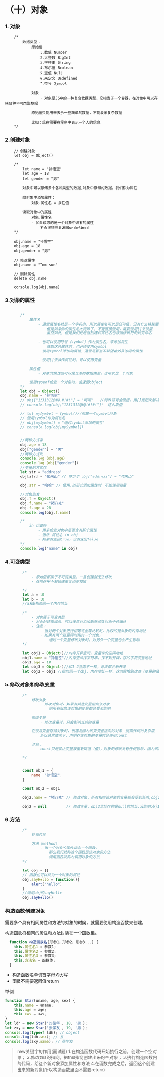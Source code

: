 # （十）对象

### 1. 对象

        /* 
            数据类型：
                原始值
                    1.数值 Number
                    2.大整数 BigInt
                    3.字符串 String
                    4.布尔值 Boolean
                    5.空值 Null
                    6.未定义 Undefined
                    7.符号 Symbol

                对象
                    - 对象是JS中的一种复合数据类型，它相当于一个容器，在对象中可以存储各种不同类型数据

                原始值只能用来表示一些简单的数据，不能表示复杂数据

                比如：现在需要在程序中表示一个人的信息
        */
### 2.创建对象
        // 创建对象
        let obj = Object()

        /*
            let name = "孙悟空"
            let age = 18
            let gender = "男" 

            对象中可以存储多个各种类型的数据,对象中存储的数据，我们称为属性
            
            向对象中添加属性：
                对象.属性名 = 属性值

            读取对象中的属性
                对象.属性名
                - 如果读取的是一个对象中没有的属性
                    不会报错而是返回undefined
        */

        obj.name = "孙悟空"
        obj.age = 18
        obj.gender = "男"

        // 修改属性
        obj.name = "Tom sun"

        // 删除属性
        delete obj.name

        console.log(obj.name)

### 3.对象的属性
 ```js
       
        /* 
            属性名
                - 通常属性名就是一个字符串，所以属性名可以是任何值，没有什么特殊要求
                    但是如果你的属性名太特殊了，不能直接使用，需要使用[]来设置
                    虽然如此，但是我们还是强烈建议属性名也按照标识符的规范命名

                - 也可以使用符号（symbol）作为属性名，来添加属性
                    获取这种属性时，也必须使用symbol
                  使用symbol添加的属性，通常是那些不希望被外界访问的属性

                - 使用[]去操作属性时，可以使用变量

            属性值
                - 对象的属性值可以是任意的数据类型，也可以是一个对象

            使用typeof检查一个对象时，会返回object
        */
        let obj = Object()
        obj.name = "孙悟空"
        // obj["1231312@#@!#!#!"] = "呵呵"   //特殊符号会报错，用[]括起来解决
        // console.log(obj["1231312@#@!#!#!"])  这么取值

        // let mySymbol = Symbol()//创建一个symbol对象
        // 使用symbol作为属性名
        // obj[mySymbol] = "通过symbol添加的属性"
        // console.log(obj[mySymbol])


        //两种方式存
        obj.age = 18
        obj["gender"] = "男"
        //两种方式取
        console.log（obj.age）
        console.log（obj["gender"]）
        //变量的方式存
        let str = "address"
        obj[str] = "花果山" // 等价于 obj["address"] = "花果山"

        obj.str = "哈哈" // 使用.的形式添加属性时，不能使用变量

        //对象嵌套
        obj.f = Object()
        obj.f.name = "猪八戒"
        obj.f.age = 28
        console.log(obj.f.name)

        /* 
            in 运算符
                - 用来检查对象中是否含有某个属性
                - 语法 属性名 in obj
                - 如果有返回true，没有返回false
        */
        console.log("name" in obj)
```
### 4.可变类型
```js
        /* 
            - 原始值都属于不可变类型，一旦创建就无法修改
            - 在内存中不会创建重复的原始值

        */
        let a = 10
        let b = 10
        //a和b指向同一个内存地址

        /* 
            - 对象属于可变类型
            - 对象创建完成后，可以任意的添加删除修改对象中的属性
            - 注意：
                - 当对两个对象进行相等或全等比较时，比较的是对象的内存地址
                - 如果有两个变量同时指向一个对象，
                    通过一个变量修改对象时，对另外一个变量也会产生影响
        */

        let obj1 = Object()//内存开辟空间，变量存的空间地址
        obj1.name = "孙悟空"//内存空间找字符串，找不到开辟，存的字符变量地址
        obj1.age = 18
        let obj3 = Object()//和1 2指向不一样，每次都会新开辟
        let obj2 = obj1 //指向同一个obj，内存地址一样，这时候增删改查（变量的值）两边同步

```

### 5.修改对象和修改变量
```js
        /* 
            修改对象
                - 修改对象时，如果有其他变量指向该对象
                    则所有指向该对象的变量都会受到影响

            修改变量
                - 修改变量时，只会影响当前的变量

            在使用变量存储对象时，很容易因为改变变量指向的对象，提高代码的复杂度
                所以通常情况下，声明存储对象的变量时会使用const

            注意：
                const只是禁止变量被重新赋值（值），对象的修改没有任何影响，因为改的是对象不是值所以没影响

        */


        const obj1 = {
            name: "孙悟空",
        }

        const obj2 = obj1

        obj2.name = "猪八戒" // 修改对象，所有指向该对象的变量都会受到影响,obj1也成了猪八戒

        obj2 = null         // 修改变量，obj2地址存的是null的地址,没影响obj1

```
### 6.方法
```js
        /* 
            补充内容

            方法（method）
                - 当一个对象的属性指向一个函数，
                    那么我们就称这个函数是该对象的方法
                    调用函数就称为调用对象的方法
        */

        let obj = {}
        // 函数也可以成为一个对象的属性
        obj.sayHello = function(){
            alert("hello")
        }
        //调用obj的sayHello
        obj.sayHello()

```
###  构造函数创建对象

需要多个具有相同属性和方法的对象的时候，就需要使用构造函数来创建。

构造函数将相同的属性和方法封装在一个函数里。

```js
  function 构造函数名(形参1，形参2，形参3...) {
    this.属性名1 = 参数1;
    this.属性名2 = 参数2;
    this.属性名3 = 参数3;
    this.方法名 = 函数体;
  }
```

- 构造函数名单词首字母均大写
- 函数不需要返回值return

举例

```js
function Star(uname, age, sex) {
    this.name = uname;
    this.age = age;
    this.sex = sex;
}
let ldh = new Star('刘德华', 18, '男');
let zxy = new Star('张学友', 19, '男');
console.log(typeof ldh); // object
console.log(ldh.sex); // 男
console.log(zxy.name); // 张学友
```

>new关键字的作用(面试题)
1.在构造函数代码开始执行之前，创建一个空对象；
2.修改this的指向，把this指向创建出来的空对象；
3.执行构造函数内的代码，给这个新对象添加属性和方法
4.在函数完成之后，返回这个创建出来的新对象(所以构造函数里面不需要return)

